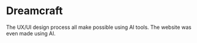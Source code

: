 # Dreamcraft
The UX/UI design process all make possible using AI tools. The website was even made using AI.
